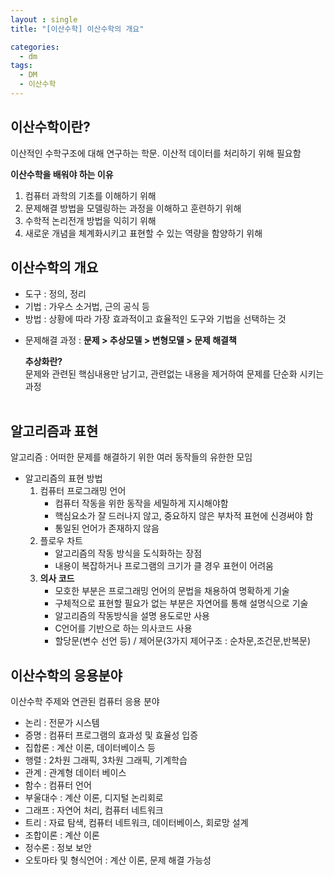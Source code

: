 ```yaml
---
layout : single
title: "[이산수학] 이산수학의 개요"

categories:
  - dm
tags:
  - DM
  - 이산수학
---
```


## 이산수학이란?
이산적인 수학구조에 대해 연구하는 학문. 이산적 데이터를 처리하기 위해 필요함<br>

**이산수학을 배워야 하는 이유**
1. 컴퓨터 과학의 기초를 이해하기 위해
2. 문제해결 방법을 모델링하는 과정을 이해하고 훈련하기 위해
3. 수학적 논리전개 방법을 익히기 위해
4. 새로운 개념을 체계화시키고 표현할 수 있는 역량을 함양하기 위해


## 이산수학의 개요

- 도구 : 정의, 정리<br>
- 기법 : 가우스 소거법, 근의 공식 등
- 방법 : 상황에 따라 가장 효과적이고 효율적인 도구와 기법을 선택하는 것

* 문제해결 과정 : **문제 > 추상모델 > 변형모델 > 문제 해결책**

	**추상화란?**<br>문제와 관련된 핵심내용만 남기고, 관련없는 내용을 제거하여 문제를 단순화 시키는 과정<br><br>

## 알고리즘과 표현
알고리즘 : 어떠한 문제를 해결하기 위한 여러 동작들의 유한한 모임

- 알고리즘의 표현 방법
	1. 컴퓨터 프로그래밍 언어
		* 컴퓨터 작동을 위한 동작을 세밀하게 지시해야함
		* 핵심요소가 잘 드러나지 않고, 중요하지 않은 부차적 표현에 신경써야 함
		* 통일된 언어가 존재하지 않음
	2. 플로우 차트
		- 알고리즘의 작동 방식을 도식화하는 장점
		- 내용이 복잡하거나 프로그램의 크기가 클 경우 표현이 어려움
	3. **의사 코드**
		- 모호한 부분은 프로그래밍 언어의 문법을 채용하여 명확하게 기술
		- 구체적으로 표현할 필요가 없는 부분은 자연어를 통해 설명식으로 기술
		- 알고리즘의 작동방식을 설명 용도로만 사용
		- C언어를 기반으로 하는 의사코드 사용
		- 할당문(변수 선언 등) / 제어문(3가지 제어구조 : 순차문,조건문,반복문)

## 이산수학의 응용분야
이산수학 주제와 연관된 컴퓨터 응용 분야<br>
- 논리 : 전문가 시스템
- 증명 : 컴퓨터 프로그램의 효과성 및 효율성 입증
- 집합론 : 계산 이론, 데이터베이스 등
- 행렬 : 2차원 그래픽, 3차원 그래픽, 기계학습
- 관계 : 관계형 데이터 베이스
- 함수 : 컴퓨터 언어
- 부울대수 : 계산 이론, 디지털 논리회로
- 그래프 : 자연어 처리, 컴퓨터 네트워크
- 트리 : 자료 탐색, 컴퓨터 네트워크, 데이터베이스, 회로망 설계
- 조합이론 : 계산 이론
- 정수론 : 정보 보안
- 오토마타 및 형식언어 : 계산 이론, 문제 해결 가능성
